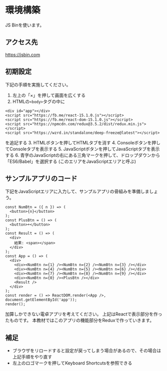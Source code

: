 # 環境構築

JS Binを使います。

## アクセス先

<https://jsbin.com>

## 初期設定

下記の手順を実施してください。

1. 左上の「×」を押して画面を広くする
2. HTMLの`<body>`タグの中に
```
<div id="app"></div>
<script src="https://fb.me/react-15.1.0.js"></script>
<script src="https://fb.me/react-dom-15.1.0.js"></script>
<script src="https://npmcdn.com/redux@3.5.2/dist/redux.min.js"></script>
<script src="https://wzrd.in/standalone/deep-freeze@latest"></script>
```
を追記する
3. HTMLボタンを押してHTMLタブを消す
4. Consoleボタンを押してConsoleタブを表示する
5. JavaScriptボタンを押してJavaScriptタブを表示する
6. 青字のJavaScriptの右にある三角マークを押して、ドロップダウンから「ES6/Babel」を選択する (このエリアをJavaScriptエリアと呼ぶ)

## サンプルアプリのコード

下記をJavaScriptエリアに入力して、サンプルアプリの骨組みを準備しましょう。

```
const NumBtn = ({ n }) => (
  <button>{n}</button>
);
const PlusBtn = () => (
  <button>+</button>
);
const Result = () => (
  <div>
    結果: <span></span>
  </div>
);
const App = () => (
  <div>
    <div><NumBtn n={1} /><NumBtn n={2} /><NumBtn n={3} /></div>
    <div><NumBtn n={4} /><NumBtn n={5} /><NumBtn n={6} /></div>
    <div><NumBtn n={7} /><NumBtn n={8} /><NumBtn n={9} /></div>
    <div><NumBtn n={0} /><PlusBtn /></div>
    <Result />
  </div>
);
const render = () => ReactDOM.render(<App />, document.getElementById('app'));
render();
```

加算しかできない電卓アプリを考えてください。
上記はReactで表示部分を作ったものです。
本教材ではこのアプリの機能部分をReduxで作っていきます。

## 補足

- ブラウザをリロードすると設定が戻ってしまう場合があるので、その場合は上記手順をやり直す
- 左上のロゴマークを押してKeyboard Shortcutsを参照できる
